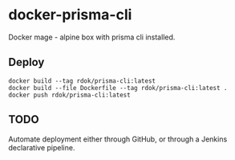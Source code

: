 # docker-prisma-cli
Docker mage - alpine box with prisma cli installed. 

## Deploy

```
docker build --tag rdok/prisma-cli:latest
docker build --file Dockerfile --tag rdok/prisma-cli:latest .
docker push rdok/prisma-cli:latest
```

## TODO
Automate deployment either through GitHub, or through a Jenkins declarative pipeline.

